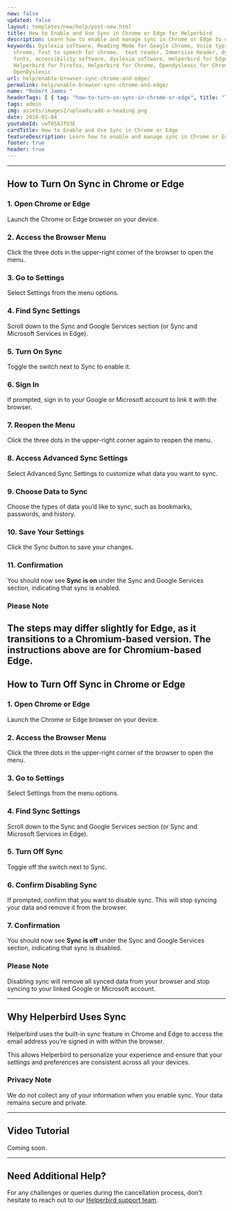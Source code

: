 ```yaml
---
new: false
updated: false
layout: templates/new/help/post-new.html
title: How to Enable and Use Sync in Chrome or Edge for Helperbird
description: Learn how to enable and manage sync in Chrome or Edge to optimize your Helperbird experience. This guide covers everything from turning sync on and off, understanding why Helperbird uses sync, to troubleshooting with a step-by-step video tutorial.
keywords: Dyslexia software, Reading Mode for Google Chrome, Voice typing for
  chrome, Text to speech for chrome,  text reader, Immersive Reader, dyslexia
  fonts, accessibility software, dyslexia software, Helperbird for Edge,
  Helperbird for Firefox, Helperbird for Chrome, Opendyslexic for Chrome,
  OpenDyslexic
url: help/enable-browser-sync-chrome-and-edge/
permalink: help/enable-browser-sync-chrome-and-edge/
name: "Robert James "
headerTags: [ { tag: "how-to-turn-on-sync-in-chrome-or-edge", title: "Turn on Sync" },{ tag: "how-to-turn-off-sync-in-chrome-or-edge", title: "Turn Off Sync" },{ tag: "why-helperbird-uses-sync", title: "Why Helperbird Uses Sync" }]  
tags: admin
img: assets/images2/uploads/add-a-heading.png
date: 2016-01-04
youtubeId: vwT8SAJfU3E
cardTitle: How to Enable and Use Sync in Chrome or Edge
featureDescription: Learn how to enable and manage sync in Chrome or Edge to optimize your Helperbird experience. This guide covers everything from turning sync on and off, understanding why Helperbird uses sync, to troubleshooting with a step-by-step video tutorial.
footer: true
header: true
---
```

---

## How to Turn On Sync in Chrome or Edge

### 1. Open Chrome or Edge

Launch the Chrome or Edge browser on your device.

### 2. Access the Browser Menu

Click the three dots in the upper-right corner of the browser to open the menu.

### 3. Go to Settings

Select Settings from the menu options.

### 4. Find Sync Settings

Scroll down to the Sync and Google Services section (or Sync and Microsoft Services in Edge).

### 5. Turn On Sync

Toggle the switch next to Sync to enable it.

### 6. Sign In

If prompted, sign in to your Google or Microsoft account to link it with the browser.

### 7. Reopen the Menu

Click the three dots in the upper-right corner again to reopen the menu.

### 8. Access Advanced Sync Settings

Select Advanced Sync Settings to customize what data you want to sync.

### 9. Choose Data to Sync

Choose the types of data you’d like to sync, such as bookmarks, passwords, and history.

### 10. Save Your Settings

Click the Sync button to save your changes.

### 11. Confirmation

You should now see **Sync is on** under the Sync and Google Services section, indicating that sync is enabled.

### Please Note

The steps may differ slightly for Edge, as it transitions to a Chromium-based version. The instructions above are for Chromium-based Edge.
---

## How to Turn Off Sync in Chrome or Edge

### 1. Open Chrome or Edge

Launch the Chrome or Edge browser on your device.

### 2. Access the Browser Menu

Click the three dots in the upper-right corner of the browser to open the menu.

### 3. Go to Settings

Select Settings from the menu options.

### 4. Find Sync Settings

Scroll down to the Sync and Google Services section (or Sync and Microsoft Services in Edge).

### 5. Turn Off Sync

Toggle off the switch next to Sync.

### 6. Confirm Disabling Sync

If prompted, confirm that you want to disable sync. This will stop syncing your data and remove it from the browser.

### 7. Confirmation

You should now see **Sync is off** under the Sync and Google Services section, indicating that sync is disabled.

### Please Note

Disabling sync will remove all synced data from your browser and stop syncing to your linked Google or Microsoft account.





---

## Why Helperbird Uses Sync

Helperbird uses the built-in sync feature in Chrome and Edge to access the email address you’re signed in with within the browser. 

This allows Helperbird to personalize your experience and ensure that your settings and preferences are consistent across all your devices.

### Privacy Note

We do not collect any of your information when you enable sync. Your data remains secure and private.


---

## Video Tutorial

Coming soon.


---

## Need Additional Help?

For any challenges or queries during the cancellation process, don't hesitate to reach out to our [Helperbird support team](https://www.helperbird.com/support).